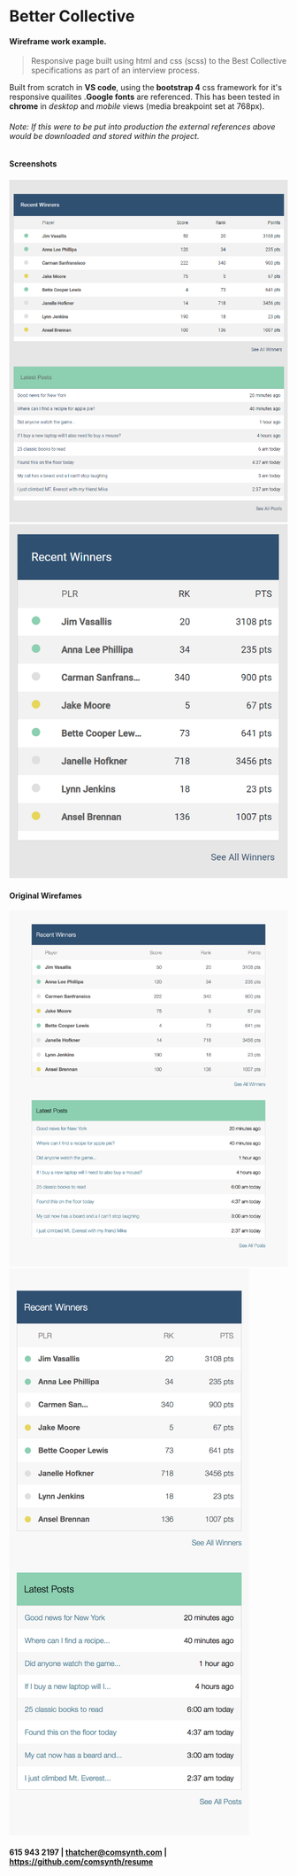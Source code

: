 # Better Collective
#### Wireframe work example.
> Responsive page built using html and css (scss) to the Best Collective specifications as part of an interview process.

Built from scratch in **VS code**, using the **bootstrap 4** css framework for it's responsive quailites .**Google fonts** are referenced. This has been tested in **chrome** in *desktop* and *mobile* views (media breakpoint set at 768px).

###### Note: If this were to be put into production the external references above would be downloaded and stored within the project.

#### Screenshots

![desktop](thatcher_desktop.png)
![mobile](thatcher_mobile.png)

#### Original Wirefames
![desktop](wireframes/desktop.png)
![mobile](wireframes/mobile.png)

#### 615 943 2197 |  thatcher@comsynth.com | https://github.com/comsynth/resume
